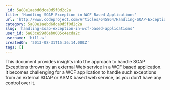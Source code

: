```yaml
---
_id: 5a88e1aebd6dca0d5f0d2c2a
title: 'Handling SOAP Exception in WCF Based Applications'
url: 'http://www.codeproject.com/Articles/645864/Handling-SOAP-Exception-in-WCF-Based-Applications'
category: 5a88e1aebd6dca0d5f0d2c2a
slug: 'handling-soap-exception-in-wcf-based-applications'
user_id: 5a83ce59d6eb0005c4ecda2c
username: 'bill-s'
createdOn: '2013-08-31T15:36:14.000Z'
tags: []
---
```


<div>This document provides insights into the approach to handle SOAP Exceptions thrown by an external Web service in a WCF based application. It becomes challenging for a WCF application to handle such exceptions from an external SOAP or ASMX based web service, as you don’t have any control over it.</div>
